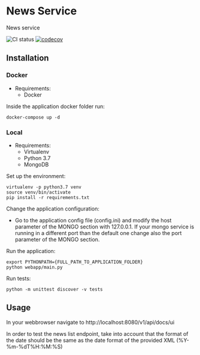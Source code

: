 # News Service
News service

![CI status](https://github.com/DeejayRevok/event-service/workflows/Event%20Service/badge.svg)
[![codecov](https://codecov.io/gh/DeejayRevok/event-service/branch/master/graph/badge.svg?token=1EEM8TD8JC)](https://codecov.io/gh/DeejayRevok/event-service)

## Installation
### Docker
- Requirements:
  - Docker
  
Inside the application docker folder run:
```
docker-compose up -d
```
  
### Local
- Requirements:
  - Virtualenv
  - Python 3.7
  - MongoDB
  
Set up the environment:
```
virtualenv -p python3.7 venv
source venv/bin/activate
pip install -r requirements.txt
```

Change the application configuration:
  - Go to the application config file (config.ini) and modify the host parameter of the MONGO section with 127.0.0.1. If your mongo service is running in a different port than the default one change also the port parameter of the MONGO section.

Run the application:
```
export PYTHONPATH={FULL_PATH_TO_APPLICATION_FOLDER}
python webapp/main.py
```

Run tests:
```
python -m unittest discover -v tests
```

## Usage
In your webbrowser navigate to http://localhost:8080/v1/api/docs/ui

In order to test the news list endpoint, take into account that the format of the date should be the same as the date format of the provided XML (%Y-%m-%dT%H:%M:%S)
